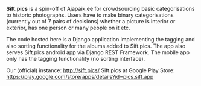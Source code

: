 <b>Sift.pics</b> is a spin-off of Ajapaik.ee for crowdsourcing basic categorisations to historic photographs. Users have to make binary categorisations (currently out of 7 pairs of decisions) whether a picture is interior or exterior, has one person or many people on it etc.

The code hosted here is a Django application implementing the tagging and also sorting functionality for the albums added to Sift.pics. The app also serves Sift.pics android app via Django REST Framework. The mobile app only has the tagging functionality (no sorting interface).

Our (official) instance: http://sift.pics/
Sift.pics at Google Play Store:
https://play.google.com/store/apps/details?id=pics.sift.app
